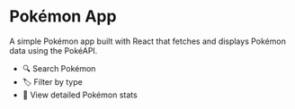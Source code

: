 # Pokémon App  
A simple Pokémon app built with React that fetches and displays Pokémon data using the PokéAPI.  
- 🔍 Search Pokémon  
- 🏷️ Filter by type  
- 📜 View detailed Pokémon stats  
